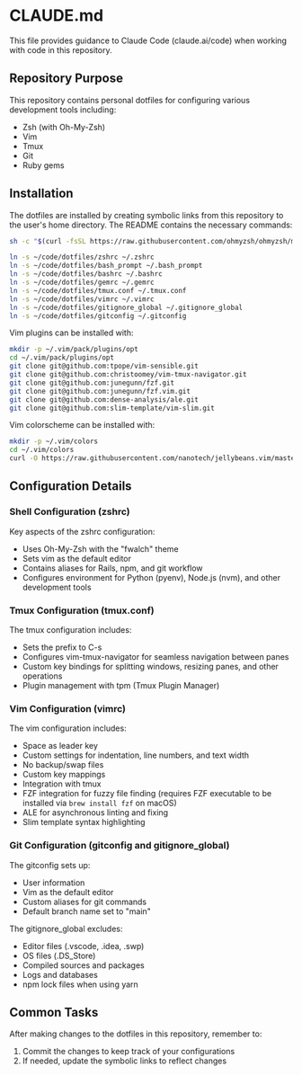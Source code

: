 # CLAUDE.md

This file provides guidance to Claude Code (claude.ai/code) when working with code in this repository.

## Repository Purpose

This repository contains personal dotfiles for configuring various development tools including:

- Zsh (with Oh-My-Zsh)
- Vim
- Tmux
- Git
- Ruby gems

## Installation

The dotfiles are installed by creating symbolic links from this repository to the user's home directory. The README contains the necessary commands:

```bash
sh -c "$(curl -fsSL https://raw.githubusercontent.com/ohmyzsh/ohmyzsh/master/tools/install.sh)"

ln -s ~/code/dotfiles/zshrc ~/.zshrc
ln -s ~/code/dotfiles/bash_prompt ~/.bash_prompt
ln -s ~/code/dotfiles/bashrc ~/.bashrc
ln -s ~/code/dotfiles/gemrc ~/.gemrc
ln -s ~/code/dotfiles/tmux.conf ~/.tmux.conf
ln -s ~/code/dotfiles/vimrc ~/.vimrc
ln -s ~/code/dotfiles/gitignore_global ~/.gitignore_global
ln -s ~/code/dotfiles/gitconfig ~/.gitconfig
```

Vim plugins can be installed with:

```bash
mkdir -p ~/.vim/pack/plugins/opt
cd ~/.vim/pack/plugins/opt
git clone git@github.com:tpope/vim-sensible.git
git clone git@github.com:christoomey/vim-tmux-navigator.git
git clone git@github.com:junegunn/fzf.git
git clone git@github.com:junegunn/fzf.vim.git
git clone git@github.com:dense-analysis/ale.git
git clone git@github.com:slim-template/vim-slim.git
```

Vim colorscheme can be installed with:

```bash
mkdir -p ~/.vim/colors
cd ~/.vim/colors
curl -O https://raw.githubusercontent.com/nanotech/jellybeans.vim/master/colors/jellybeans.vim
```

## Configuration Details

### Shell Configuration (zshrc)

Key aspects of the zshrc configuration:
- Uses Oh-My-Zsh with the "fwalch" theme
- Sets vim as the default editor
- Contains aliases for Rails, npm, and git workflow
- Configures environment for Python (pyenv), Node.js (nvm), and other development tools

### Tmux Configuration (tmux.conf)

The tmux configuration includes:
- Sets the prefix to C-s
- Configures vim-tmux-navigator for seamless navigation between panes
- Custom key bindings for splitting windows, resizing panes, and other operations
- Plugin management with tpm (Tmux Plugin Manager)

### Vim Configuration (vimrc)

The vim configuration includes:
- Space as leader key
- Custom settings for indentation, line numbers, and text width
- No backup/swap files
- Custom key mappings
- Integration with tmux
- FZF integration for fuzzy file finding (requires FZF executable to be installed via `brew install fzf` on macOS)
- ALE for asynchronous linting and fixing
- Slim template syntax highlighting

### Git Configuration (gitconfig and gitignore_global)

The gitconfig sets up:
- User information
- Vim as the default editor
- Custom aliases for git commands
- Default branch name set to "main"

The gitignore_global excludes:
- Editor files (.vscode, .idea, .swp)
- OS files (.DS_Store)
- Compiled sources and packages
- Logs and databases
- npm lock files when using yarn

## Common Tasks

After making changes to the dotfiles in this repository, remember to:

1. Commit the changes to keep track of your configurations
2. If needed, update the symbolic links to reflect changes